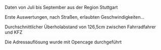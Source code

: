 Daten von Juli bis September aus der Region Stuttgart

Erste Auswertungen, nach Straßen, erlaubten Geschwindigkeiten...

Durchschnittlicher Überholabstand von 126,5cm zwischen Fahrradfahrer und KFZ

Die Adressauflösung wurde mit Opencage durchgeführt